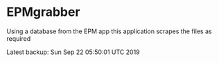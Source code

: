 # EPMgrabber
Using a database from the EPM app this application scrapes the files as required


Latest backup: Sun Sep 22 05:50:01 UTC 2019
